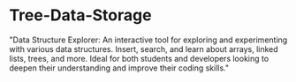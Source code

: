# Tree-Data-Storage
"Data Structure Explorer: An interactive tool for exploring and experimenting with various data structures. Insert, search, and learn about arrays, linked lists, trees, and more. Ideal for both students and developers looking to deepen their understanding and improve their coding skills."
